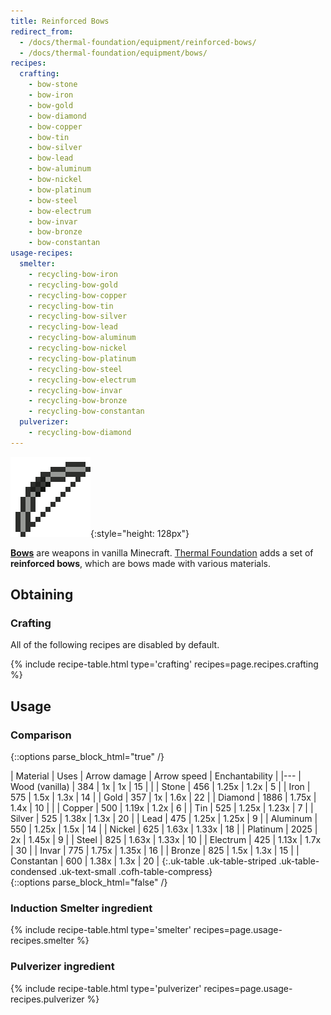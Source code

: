 ```yaml
---
title: Reinforced Bows
redirect_from:
  - /docs/thermal-foundation/equipment/reinforced-bows/
  - /docs/thermal-foundation/equipment/bows/
recipes:
  crafting:
    - bow-stone
    - bow-iron
    - bow-gold
    - bow-diamond
    - bow-copper
    - bow-tin
    - bow-silver
    - bow-lead
    - bow-aluminum
    - bow-nickel
    - bow-platinum
    - bow-steel
    - bow-electrum
    - bow-invar
    - bow-bronze
    - bow-constantan
usage-recipes:
  smelter:
    - recycling-bow-iron
    - recycling-bow-gold
    - recycling-bow-copper
    - recycling-bow-tin
    - recycling-bow-silver
    - recycling-bow-lead
    - recycling-bow-aluminum
    - recycling-bow-nickel
    - recycling-bow-platinum
    - recycling-bow-steel
    - recycling-bow-electrum
    - recycling-bow-invar
    - recycling-bow-bronze
    - recycling-bow-constantan
  pulverizer:
    - recycling-bow-diamond
---
```


![Reinforced Bows](/assets/images/thermal-foundation/bows.gif){:style="height: 128px"}


**[Bows](https://minecraft.gamepedia.com/Bow)** are weapons in vanilla
Minecraft. [Thermal Foundation](/docs/thermal-foundation/) adds a set of
**reinforced bows**, which are bows made with various materials.


Obtaining
---------

### Crafting
All of the following recipes are disabled by default.

{% include recipe-table.html type='crafting' recipes=page.recipes.crafting %}


Usage
-----

### Comparison
{::options parse_block_html="true" /}
<div class="uk-overflow-container">
| Material | Uses | Arrow damage | Arrow speed | Enchantability |
|---
| Wood (vanilla) | 384 | 1x | 1x | 15 |
|
| Stone | 456 | 1.25x | 1.2x | 5 |
| Iron | 575 | 1.5x | 1.3x | 14 |
| Gold | 357 | 1x | 1.6x | 22 |
| Diamond | 1886 | 1.75x | 1.4x | 10 |
|
| Copper | 500 | 1.19x | 1.2x | 6 |
| Tin | 525 | 1.25x | 1.23x | 7 |
| Silver | 525 | 1.38x | 1.3x | 20 |
| Lead | 475 | 1.25x | 1.25x | 9 |
| Aluminum | 550 | 1.25x | 1.5x | 14 |
| Nickel | 625 | 1.63x | 1.33x | 18 |
| Platinum | 2025 | 2x | 1.45x | 9 |
| Steel | 825 | 1.63x | 1.33x | 10 |
| Electrum | 425 | 1.13x | 1.7x | 30 |
| Invar | 775 | 1.75x | 1.35x | 16 |
| Bronze | 825 | 1.5x | 1.3x | 15 |
| Constantan | 600 | 1.38x | 1.3x | 20 |
{:.uk-table .uk-table-striped .uk-table-condensed .uk-text-small .cofh-table-compress}
</div>
{::options parse_block_html="false" /}

### Induction Smelter ingredient
{% include recipe-table.html type='smelter' recipes=page.usage-recipes.smelter %}

### Pulverizer ingredient
{% include recipe-table.html type='pulverizer' recipes=page.usage-recipes.pulverizer %}
